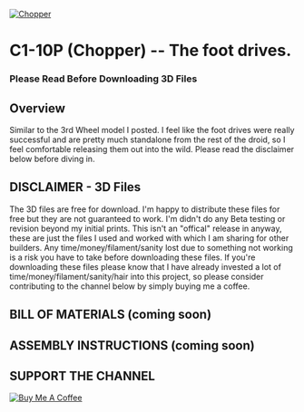 
[![Chopper](https://i.imgur.com/9uoSwO0.jpg)](https://youtu.be/8a2FqgO64bM)
# C1-10P (Chopper) -- The foot drives. 
### Please Read Before Downloading 3D Files

## Overview

Similar to the 3rd Wheel model I posted. I feel like the foot drives were really successful and are pretty much standalone from the rest of the droid, so I feel comfortable releasing them out into the wild.  Please read the disclaimer below before diving in.  


## DISCLAIMER - 3D Files
The 3D files are free for download. I'm happy to distribute these files for free but they are not guaranteed to work. 
I'm didn't do any Beta testing or revision beyond my initial prints.  This isn't an "offical" release in anyway, these are just the files I used and worked with which I am sharing for other builders.  Any time/money/filament/sanity lost due to something not working is a risk you have to take before downloading these files.  If you're downloading these files please know that I have already invested a lot of time/money/filament/sanity/hair into this project, so please consider contributing to the channel below by simply buying me a coffee. 

## BILL OF MATERIALS (coming soon)

## ASSEMBLY INSTRUCTIONS (coming soon)



## SUPPORT THE CHANNEL
<a href="https://www.buymeacoffee.com/WjRBDa3dZ" target="_blank"><img src="https://www.buymeacoffee.com/assets/img/custom_images/orange_img.png" alt="Buy Me A Coffee" style="height: auto !important;width: auto !important;" ></a>


